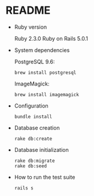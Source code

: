 # README

* Ruby version

  Ruby 2.3.0
  Ruby on Rails 5.0.1

* System dependencies
  
  PostgreSQL 9.6:
  
  `brew install postgresql`
  
  ImageMagick:
  
  `brew install imagemagick`

* Configuration

  `bundle install`
  
* Database creation

  `rake db:create`
  
* Database initialization
  
  ```
  rake db:migrate
  rake db:seed
  ```

* How to run the test suite

  `rails s`


